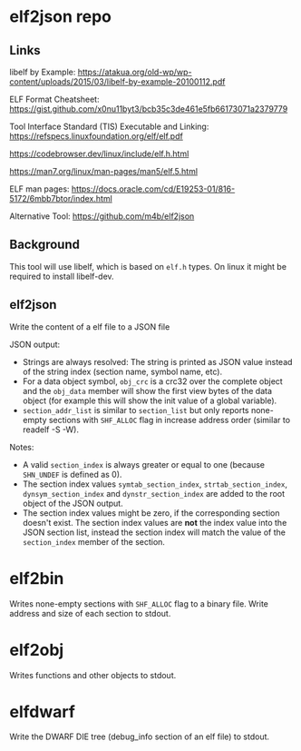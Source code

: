 # elf2json repo

## Links

libelf by Example: https://atakua.org/old-wp/wp-content/uploads/2015/03/libelf-by-example-20100112.pdf

ELF Format Cheatsheet: https://gist.github.com/x0nu11byt3/bcb35c3de461e5fb66173071a2379779


Tool Interface Standard (TIS) Executable and Linking:
https://refspecs.linuxfoundation.org/elf/elf.pdf


https://codebrowser.dev/linux/include/elf.h.html

https://man7.org/linux/man-pages/man5/elf.5.html

ELF man pages: https://docs.oracle.com/cd/E19253-01/816-5172/6mbb7btor/index.html

Alternative Tool: https://github.com/m4b/elf2json

## Background

This tool will use libelf, which is based on `elf.h` types.
On linux it might be required to install libelf-dev.

## elf2json

Write the content of a elf file to a JSON file

JSON output:
 * Strings are always resolved: The string is printed as JSON value instead of the string index (section name, symbol name, etc).
 * For a data object symbol, `obj_crc` is a crc32 over the complete object and the `obj_data` member will show  the first view bytes of the data object (for example this will show the init value of a global variable).
 * `section_addr_list` is similar to `section_list` but only reports none-empty sections with `SHF_ALLOC` flag in increase address order (similar to readelf -S -W).

Notes:
 * A valid `section_index` is always greater or equal to one (because `SHN_UNDEF` is defined as 0).
 * The section index values `symtab_section_index`, `strtab_section_index`, `dynsym_section_index` and `dynstr_section_index` are added to the root object of the JSON output.
 * The section index values might be zero, if the corresponding section doesn't exist. The section index values are **not** the index value into the JSON section list, instead the section index
  will match the value of the `section_index` member of the section.
 
# elf2bin

Writes none-empty sections with `SHF_ALLOC` flag to a binary file. Write address and size of each section to stdout.

# elf2obj

Writes functions and other objects to stdout.

# elfdwarf

Write the DWARF DIE tree (debug_info section of an elf file) to stdout.
